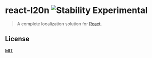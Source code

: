 # react-l20n ![Stability Experimental](http://img.shields.io/badge/stability-experimental-red.svg?style=flat)

> A complete localization solution for [React](https://facebook.github.io/react/).

## License

[MIT](LICENSE.md)
